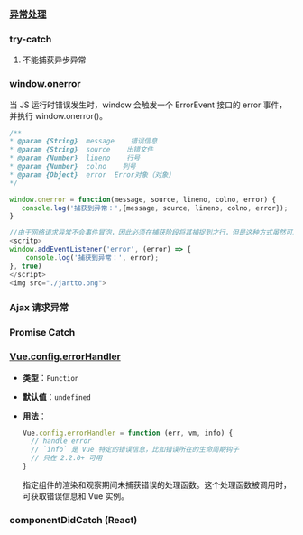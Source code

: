 ### [异常处理](https://blog.csdn.net/LuckyWinty/article/details/103268296)

### try-catch

1. 不能捕获异步异常

### window.onerror 

当 JS 运行时错误发生时，window 会触发一个 ErrorEvent 接口的 error 事件，并执行 window.onerror()。

```javascript
/**
* @param {String}  message    错误信息
* @param {String}  source    出错文件
* @param {Number}  lineno    行号
* @param {Number}  colno    列号
* @param {Object}  error  Error对象（对象）
*/

window.onerror = function(message, source, lineno, colno, error) {
   console.log('捕获到异常：',{message, source, lineno, colno, error});
}

```

```javascript
//由于网络请求异常不会事件冒泡，因此必须在捕获阶段将其捕捉到才行，但是这种方式虽然可以捕捉到网络请求的异常，但是无法判断 HTTP 的状态是 404 还是其他比如 500 等等，所以还需要配合服务端日志才进行排查分析才可以。
<scritp>
window.addEventListener('error', (error) => {
    console.log('捕获到异常：', error);
}, true)
</script>
<img src="./jartto.png">
```

### Ajax 请求异常

### Promise Catch

### [Vue.config.errorHandler](https://cn.vuejs.org/v2/api/#errorHandler)

- **类型**：`Function`

- **默认值**：`undefined`

- **用法**：

  ```javascript
  Vue.config.errorHandler = function (err, vm, info) {
    // handle error
    // `info` 是 Vue 特定的错误信息，比如错误所在的生命周期钩子
    // 只在 2.2.0+ 可用
  }
  ```

  指定组件的渲染和观察期间未捕获错误的处理函数。这个处理函数被调用时，可获取错误信息和 Vue 实例。

  

### componentDidCatch (React)

